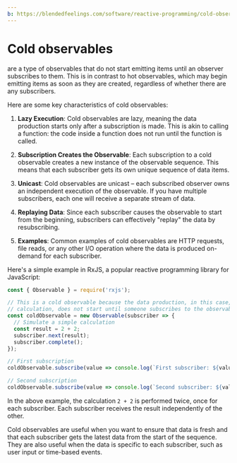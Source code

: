 ```yaml
---
b: https://blendedfeelings.com/software/reactive-programming/cold-observable.md
---
```


# Cold observables
are a type of observables that do not start emitting items until an observer subscribes to them. This is in contrast to hot observables, which may begin emitting items as soon as they are created, regardless of whether there are any subscribers.

Here are some key characteristics of cold observables:

1. **Lazy Execution**: Cold observables are lazy, meaning the data production starts only after a subscription is made. This is akin to calling a function: the code inside a function does not run until the function is called.

2. **Subscription Creates the Observable**: Each subscription to a cold observable creates a new instance of the observable sequence. This means that each subscriber gets its own unique sequence of data items.

3. **Unicast**: Cold observables are unicast – each subscribed observer owns an independent execution of the observable. If you have multiple subscribers, each one will receive a separate stream of data.

4. **Replaying Data**: Since each subscriber causes the observable to start from the beginning, subscribers can effectively "replay" the data by resubscribing.

5. **Examples**: Common examples of cold observables are HTTP requests, file reads, or any other I/O operation where the data is produced on-demand for each subscriber.

Here's a simple example in RxJS, a popular reactive programming library for JavaScript:

```javascript
const { Observable } = require('rxjs');

// This is a cold observable because the data production, in this case, a simple
// calculation, does not start until someone subscribes to the observable.
const coldObservable = new Observable(subscriber => {
  // Simulate a simple calculation
  const result = 2 + 2;
  subscriber.next(result);
  subscriber.complete();
});

// First subscription
coldObservable.subscribe(value => console.log(`First subscriber: ${value}`));

// Second subscription
coldObservable.subscribe(value => console.log(`Second subscriber: ${value}`));
```

In the above example, the calculation `2 + 2` is performed twice, once for each subscriber. Each subscriber receives the result independently of the other.

Cold observables are useful when you want to ensure that data is fresh and that each subscriber gets the latest data from the start of the sequence. They are also useful when the data is specific to each subscriber, such as user input or time-based events.